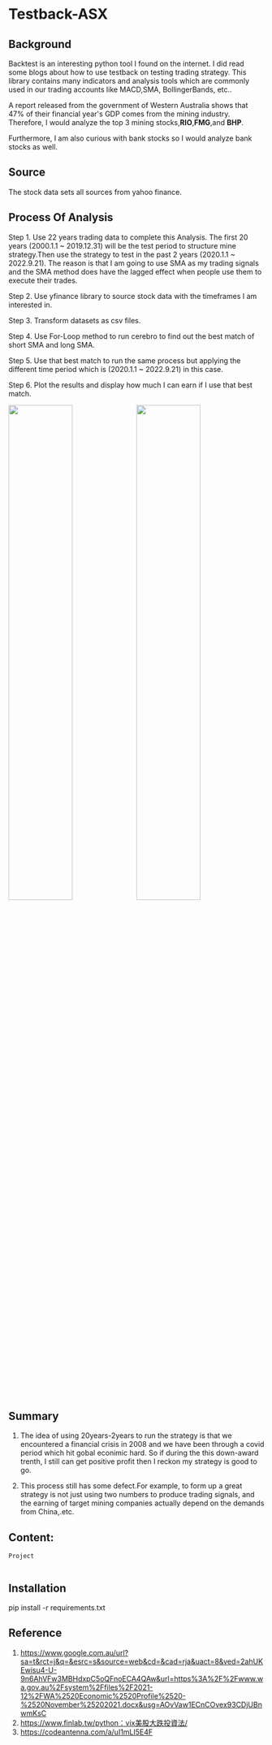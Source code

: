 # Testback-ASX


## Background

Backtest is an interesting python tool I found on the internet. I did read some blogs about how to use testback on testing trading strategy. This library contains many indicators and analysis tools which are commonly used in our trading accounts like MACD,SMA, BollingerBands, etc..  

A report released from the government of Western Australia shows that 47% of their financial year's GDP comes from the mining industry. Therefore, I would analyze the top 3 mining stocks,<b>RIO</b>,<b>FMG</b>,and <b>BHP</b>.  

Furthermore, I am also curious with bank stocks so I would analyze bank stocks as well.  

## Source

The stock data sets all sources from yahoo finance.       

## Process Of Analysis

Step 1. Use 22 years trading data to complete this Analysis. The first 20 years (2000.1.1 ~ 2019.12.31) will be the test period to structure mine strategy.Then use the strategy to test in the past 2 years (2020.1.1 ~ 2022.9.21). The reason is that I am going to use SMA as my trading signals and the SMA method does have the lagged effect when people use them to execute their trades.  

Step 2. Use yfinance library to source stock data with the timeframes I am interested in.    

Step 3. Transform datasets as csv files.  

Step 4. Use For-Loop method to run cerebro to find out the best match of short SMA and long SMA.  

Step 5. Use that best match to run the same process but applying the different time period which is (2020.1.1 ~ 2022.9.21) in this case.  

Step 6. Plot the results and display how much I can earn if I use that best match. 

<img src='https://github.com/LynHJ/ProjectTestback/blob/9fdee4201fd7f0a0f720a55ec550851ce5a1885b/OutputData/FMG.AX.png' width= 50% height=50%/><img src='https://github.com/LynHJ/ProjectTestback/blob/9fdee4201fd7f0a0f720a55ec550851ce5a1885b/OutputData/RIO.AX.png' width= 50% height=50%/> 
 



## Summary
1. The idea of using 20years-2years to run the strategy is that we encountered a financial crisis in 2008 and we have been through a covid period which hit gobal econimic hard. So if during the this down-award trenth, I still can get positive profit then I reckon my strategy is good to go.  

2.  This process still has some defect.For example, to form up a great strategy is not just using two numbers to produce trading signals, and the earning of target mining companies actually depend on the demands from China,.etc.


## Content:
```
Project  


```

## Installation

pip install -r requirements.txt


## Reference

1. https://www.google.com.au/url?sa=t&rct=j&q=&esrc=s&source=web&cd=&cad=rja&uact=8&ved=2ahUKEwisu4-U-9n6AhVFw3MBHdxpC5oQFnoECA4QAw&url=https%3A%2F%2Fwww.wa.gov.au%2Fsystem%2Ffiles%2F2021-12%2FWA%2520Economic%2520Profile%2520-%2520November%25202021.docx&usg=AOvVaw1ECnCOvex93CDjUBnwmKsC  
2. https://www.finlab.tw/python：vix美股大跌投資法/
3. https://codeantenna.com/a/uI1mLI5E4F





 
